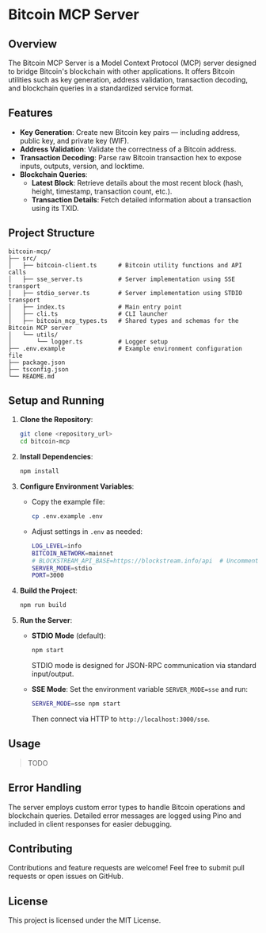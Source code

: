 # Bitcoin MCP Server

## Overview

The Bitcoin MCP Server is a Model Context Protocol (MCP) server designed to bridge Bitcoin's blockchain with other applications. It offers Bitcoin utilities such as key generation, address validation, transaction decoding, and blockchain queries in a standardized service format.

## Features

- **Key Generation**: Create new Bitcoin key pairs — including address, public key, and private key (WIF).
- **Address Validation**: Validate the correctness of a Bitcoin address.
- **Transaction Decoding**: Parse raw Bitcoin transaction hex to expose inputs, outputs, version, and locktime.
- **Blockchain Queries**:
  - **Latest Block**: Retrieve details about the most recent block (hash, height, timestamp, transaction count, etc.).
  - **Transaction Details**: Fetch detailed information about a transaction using its TXID.

## Project Structure

```text
bitcoin-mcp/
├── src/
│   ├── bitcoin-client.ts      # Bitcoin utility functions and API calls
│   ├── sse_server.ts          # Server implementation using SSE transport
│   ├── stdio_server.ts        # Server implementation using STDIO transport
│   ├── index.ts               # Main entry point
│   ├── cli.ts                 # CLI launcher
│   ├── bitcoin_mcp_types.ts   # Shared types and schemas for the Bitcoin MCP server
│   └── utils/
│       └── logger.ts          # Logger setup
├── .env.example               # Example environment configuration file
├── package.json
├── tsconfig.json
└── README.md
```

## Setup and Running

1. **Clone the Repository**:

   ```bash
   git clone <repository_url>
   cd bitcoin-mcp
   ```

2. **Install Dependencies**:

   ```bash
   npm install
   ```

3. **Configure Environment Variables**:

   - Copy the example file:
  
     ```bash
     cp .env.example .env
     ```

   - Adjust settings in `.env` as needed:

     ```bash
     LOG_LEVEL=info
     BITCOIN_NETWORK=mainnet
     # BLOCKSTREAM_API_BASE=https://blockstream.info/api  # Uncomment to override the default
     SERVER_MODE=stdio
     PORT=3000
     ```

4. **Build the Project**:

   ```bash
   npm run build
   ```

5. **Run the Server**:
   - **STDIO Mode** (default):
  
     ```bash
     npm start
     ```

     STDIO mode is designed for JSON-RPC communication via standard input/output.

   - **SSE Mode**:
     Set the environment variable `SERVER_MODE=sse` and run:

     ```bash
     SERVER_MODE=sse npm start
     ```

     Then connect via HTTP to `http://localhost:3000/sse`.

## Usage

> TODO

## Error Handling

The server employs custom error types to handle Bitcoin operations and blockchain queries. Detailed error messages are logged using Pino and included in client responses for easier debugging.

## Contributing

Contributions and feature requests are welcome! Feel free to submit pull requests or open issues on GitHub.

## License

This project is licensed under the MIT License.
